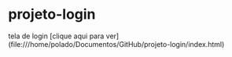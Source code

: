 # projeto-login
tela de login
[clique aqui para ver]
(file:///home/polado/Documentos/GitHub/projeto-login/index.html)
